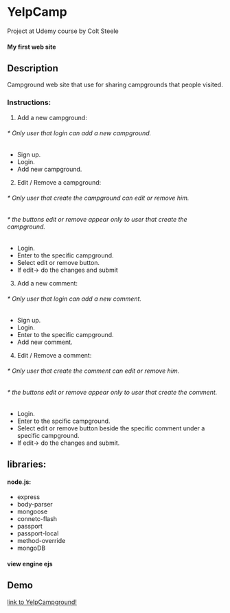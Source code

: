 # YelpCamp
Project at Udemy course by Colt Steele
#### My first web site

## Description
Campground web site that use for sharing  campgrounds that people visited.
### Instructions:
1. Add a new campground:
###### * Only user that login can add a new campground.
 * Sign up. 
 * Login.
 * Add new campground.
2. Edit / Remove a campground:
 ###### * Only user that create the campground can edit or remove him.
 ###### * the buttons edit or remove appear only to user that create the campground.
 * Login.
 * Enter to the specific campground.
 * Select edit or remove button.
 * If edit-> do the changes and submit
3. Add a new comment:
###### * Only user that login can add a new comment.
 * Sign up.
 * Login.
 * Enter to the specific campground.
 * Add new comment.
4. Edit / Remove a comment:
###### * Only user that create the comment can edit or remove him.
###### * the buttons edit or remove appear only to user that create the comment.
 * Login.
 * Enter to the spcific campground.
 * Select edit or remove button beside the specific comment under a specific campground.
 * If edit-> do the changes and submit.
 
## libraries:
#### node.js:
* express
* body-parser
* mongoose
* connetc-flash
* passport
* passport-local
* method-override
* mongoDB
#### view engine ejs
## Demo
[link to YelpCampground!](https://secure-inlet-40306.herokuapp.com/campgrounds)
